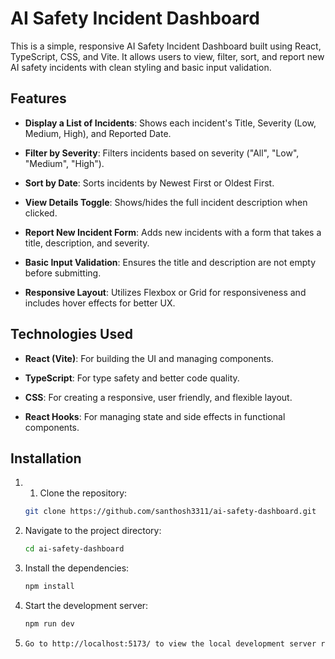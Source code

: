 # AI Safety Incident Dashboard
This is a simple, responsive AI Safety Incident Dashboard built using React, TypeScript, CSS, and Vite. It allows users to view, filter, sort, and report new AI safety incidents with clean styling and basic input validation.

## Features
- __Display a List of Incidents__: Shows each incident's Title, Severity (Low, Medium, High), and Reported Date.

- __Filter by Severity__: Filters incidents based on severity ("All", "Low", "Medium", "High").

- __Sort by Date__: Sorts incidents by Newest First or Oldest First.

- __View Details Toggle__: Shows/hides the full incident description when clicked.

- __Report New Incident Form__: Adds new incidents with a form that takes a title, description, and severity.

- __Basic Input Validation__: Ensures the title and description are not empty before submitting.

- __Responsive Layout__: Utilizes Flexbox or Grid for responsiveness and includes hover effects for better UX.

## Technologies Used
- __React (Vite)__: For building the UI and managing components.

- __TypeScript__: For type safety and better code quality.

- __CSS__: For creating a responsive, user friendly, and flexible layout.

- __React Hooks__: For managing state and side effects in functional components.

## Installation

1. 1. Clone the repository:
    ```bash
    git clone https://github.com/santhosh3311/ai-safety-dashboard.git
    ```


2. Navigate to the project directory:
    ```bash
    cd ai-safety-dashboard
    ```

3. Install the dependencies:
    ```bash
    npm install
    ```

4. Start the development server:
    ```bash
    npm run dev
    ```

5. ```bash
   Go to http://localhost:5173/ to view the local development server running the project.
   ```
